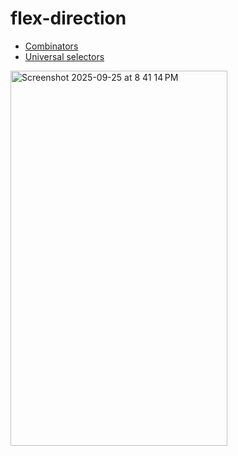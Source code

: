 # flex-direction

- [Combinators](https://developer.mozilla.org/en-US/docs/Learn_web_development/Core/Styling_basics/Combinators)
- [Universal selectors](https://developer.mozilla.org/en-US/docs/Web/CSS/Universal_selectors)


<img width="347" height="600" alt="Screenshot 2025-09-25 at 8 41 14 PM" src="https://github.com/user-attachments/assets/5c5ac4bc-3c0c-48f0-a0fa-3723f969a4d6" />
